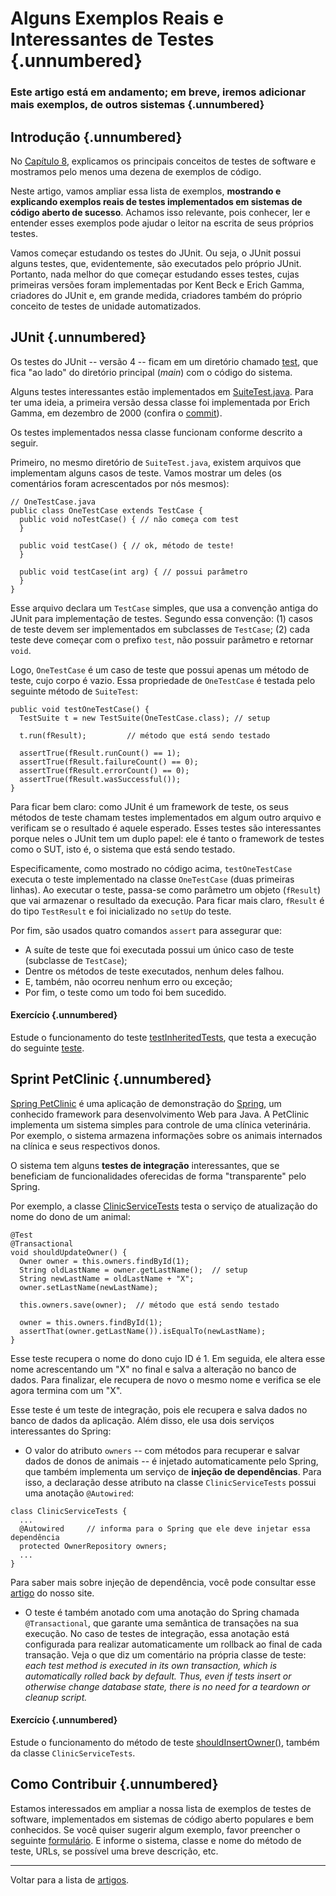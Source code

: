 # Alguns Exemplos Reais e Interessantes de Testes {.unnumbered}

### Este artigo está em andamento; em breve, iremos adicionar mais exemplos, de outros sistemas {.unnumbered}

## Introdução  {.unnumbered}

No [Capítulo 8](https://engsoftmoderna.info/cap8.html), 
explicamos os principais conceitos de testes de software 
e mostramos pelo menos uma dezena de exemplos de código.

Neste artigo, vamos ampliar essa lista de exemplos, **mostrando 
e explicando exemplos reais de testes implementados em 
sistemas de código aberto de sucesso**. Achamos isso relevante, 
pois conhecer, ler e entender esses exemplos pode ajudar 
o leitor na escrita de seus próprios testes.

Vamos começar estudando os testes do JUnit. Ou seja, o JUnit
possui alguns testes, que, evidentemente, são executados pelo
próprio JUnit. Portanto, nada melhor do que começar estudando
esses testes, cujas primeiras versões foram implementadas 
por Kent Beck e Erich Gamma, criadores do JUnit e, em grande 
medida, criadores também do próprio conceito de testes de 
unidade automatizados. 

## JUnit {.unnumbered}

Os testes do JUnit -- versão 4 -- ficam em um diretório chamado
[test](https://github.com/mtov/junit4/tree/main/src), que fica
"ao lado" do diretório principal (*main*) com o código do sistema.

Alguns testes interessantes estão implementados em 
[SuiteTest.java](https://github.com/mtov/junit4/blob/main/src/test/java/junit/tests/framework/SuiteTest.java). 
Para ter uma ideia, a primeira versão dessa classe foi
implementada por Erich Gamma, em dezembro de 2000 (confira o 
[commit](https://github.com/mtov/junit4/commit/b6a0693454ac8ded32b3a1ea7c859c5a840169dc)). 

Os testes implementados nessa classe funcionam conforme descrito a seguir.

Primeiro, no mesmo diretório de `SuiteTest.java`, existem arquivos que 
implementam alguns casos de teste. Vamos mostrar um deles 
(os comentários foram acrescentados por nós mesmos):

```
// OneTestCase.java
public class OneTestCase extends TestCase {
  public void noTestCase() { // não começa com test
  }

  public void testCase() { // ok, método de teste!
  }

  public void testCase(int arg) { // possui parâmetro
  }
}

```

Esse arquivo declara um `TestCase` simples, que usa a convenção 
antiga do JUnit para implementação de testes. Segundo essa convenção:
(1) casos de teste devem ser implementados em subclasses
de `TestCase`; (2) cada teste deve começar com o prefixo `test`, não
possuir parâmetro e retornar `void`. 

Logo, `OneTestCase` é um caso de teste que possui apenas um método de 
teste, cujo corpo é vazio. Essa propriedade de `OneTestCase` é testada 
pelo seguinte método de `SuiteTest`:

```
public void testOneTestCase() {
  TestSuite t = new TestSuite(OneTestCase.class); // setup

  t.run(fResult);         // método que está sendo testado
  
  assertTrue(fResult.runCount() == 1);          
  assertTrue(fResult.failureCount() == 0);
  assertTrue(fResult.errorCount() == 0);
  assertTrue(fResult.wasSuccessful());
}
```    

Para ficar bem claro: como JUnit é um framework de teste, os seus
métodos de teste chamam testes implementados em algum outro arquivo 
e verificam se o resultado é aquele esperado. Esses testes são 
interessantes porque neles o JUnit tem um duplo papel: ele é tanto 
o framework de testes como o SUT, isto é, o sistema que está sendo testado.

Especificamente, como mostrado no código acima, `testOneTestCase` executa 
o teste implementado na classe `OneTestCase` (duas primeiras 
linhas). Ao executar o teste, passa-se como parâmetro um 
objeto (`fResult`) que vai armazenar o resultado da execução.
Para ficar mais claro, `fResult` é do tipo `TestResult` e foi 
inicializado no `setUp` do teste.

Por fim, são usados quatro comandos `assert` para assegurar que:

* A suíte de teste que foi executada possui um único caso de teste (subclasse de `TestCase`); 
* Dentre os métodos de teste executados, nenhum deles falhou.
* E, também, não ocorreu nenhum erro ou exceção;
* Por fim, o teste como um todo foi bem sucedido.

#### Exercício {.unnumbered}

Estude o funcionamento do teste 
[testInheritedTests](https://github.com/mtov/junit4/blob/main/src/test/java/junit/tests/framework/SuiteTest.java#L44),
que testa a execução do seguinte 
[teste](https://github.com/mtov/junit4/blob/main/src/test/java/junit/tests/framework/InheritedTestCase.java).

## Sprint PetClinic {.unnumbered}

[Spring PetClinic](https://github.com/spring-projects/spring-petclinic) 
é uma aplicação de demonstração do 
[Spring](https://spring.io/projects/spring-framework), 
um conhecido framework para desenvolvimento Web para Java. A PetClinic
implementa um sistema simples para controle de uma clínica veterinária.
Por exemplo, o sistema armazena informações sobre os animais internados
na clínica e seus respectivos donos.

O sistema tem alguns **testes de integração** interessantes, que se beneficiam
de funcionalidades oferecidas de forma "transparente" pelo Spring.

Por exemplo, a classe 
[ClinicServiceTests](https://github.com/mtov/spring-petclinic/blob/main/src/test/java/org/springframework/samples/petclinic/service/ClinicServiceTests.java) 
testa o serviço de atualização do nome do dono de um animal:

```
@Test
@Transactional
void shouldUpdateOwner() {
  Owner owner = this.owners.findById(1);
  String oldLastName = owner.getLastName();  // setup
  String newLastName = oldLastName + "X";
  owner.setLastName(newLastName);

  this.owners.save(owner);  // método que está sendo testado

  owner = this.owners.findById(1);
  assertThat(owner.getLastName()).isEqualTo(newLastName);
}
```

Esse teste recupera o nome do dono cujo ID é 1.
Em seguida, ele altera esse nome acrescentando um "X" no final
e salva a alteração no banco de dados. Para finalizar, ele 
recupera de novo o mesmo nome e verifica se ele agora 
termina com um "X".

Esse teste é um teste de integração, pois ele recupera e salva dados 
no banco de dados da aplicação. Além disso, ele usa dois serviços 
interessantes do Spring:

* O valor do atributo `owners` -- com métodos para recuperar e salvar dados 
de donos de animais -- é injetado automaticamente pelo Spring,
que também implementa um serviço de **injeção de dependências**. Para
isso, a declaração desse atributo na classe `ClinicServiceTests`
possui uma anotação `@Autowired`:

```
class ClinicServiceTests {
  ...
  @Autowired     // informa para o Spring que ele deve injetar essa dependência
  protected OwnerRepository owners;
  ...
}
```

Para saber mais sobre injeção de dependência, você pode
consultar esse [artigo](https://engsoftmoderna.info/artigos/injecao-dependencia.html) 
do nosso site.

* O teste é também anotado com uma anotação do Spring chamada `@Transactional`, 
que garante uma semântica de transações na sua execução. No caso
de testes de integração, essa anotação está configurada para
realizar automaticamente um rollback ao final de cada transação.
Veja o que diz um comentário na própria classe de teste:
*each test method is executed in its own transaction, which is 
automatically rolled back by default. Thus, even if tests
insert or otherwise change database state, there is no need 
for a teardown or cleanup script.*

#### Exercício {.unnumbered}

Estude o funcionamento do método de teste
[shouldInsertOwner()](https://github.com/mtov/spring-petclinic/blob/main/src/test/java/org/springframework/samples/petclinic/service/ClinicServiceTests.java#L102), também da
classe `ClinicServiceTests`.

## Como Contribuir {.unnumbered}

Estamos interessados em ampliar a nossa lista de exemplos de testes 
de software, implementados em sistemas de código aberto populares e
bem conhecidos. Se você quiser sugerir algum exemplo, favor
preencher o seguinte [formulário](https://forms.gle/KbzvMx5RLnqPR7uq7). 
E informe o sistema, classe e nome do método de teste, URLs, se 
possível uma breve descrição, etc.


* * * 

Voltar para a lista de [artigos](./artigos.html).
